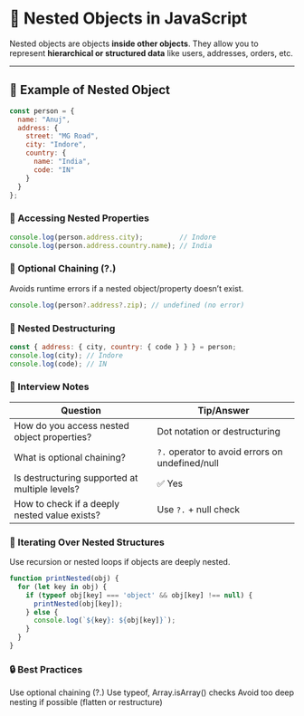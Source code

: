 # 🧩 Nested Objects in JavaScript

Nested objects are objects **inside other objects**. They allow you to represent **hierarchical or structured data** like users, addresses, orders, etc.

---

## 🔹 Example of Nested Object

```js
const person = {
  name: "Anuj",
  address: {
    street: "MG Road",
    city: "Indore",
    country: {
      name: "India",
      code: "IN"
    }
  }
};
```

### 🧪 Accessing Nested Properties
```js
console.log(person.address.city);         // Indore
console.log(person.address.country.name); // India
```
### 🔸 Optional Chaining (?.)
Avoids runtime errors if a nested object/property doesn’t exist.
```js
console.log(person?.address?.zip); // undefined (no error)
```

### 🔸 Nested Destructuring
```js
const { address: { city, country: { code } } } = person;
console.log(city); // Indore
console.log(code); // IN
```

### 🧠 Interview Notes
| Question                                       | Tip/Answer                                      |
| ---------------------------------------------- | ----------------------------------------------- |
| How do you access nested object properties?    | Dot notation or destructuring                   |
| What is optional chaining?                     | `?.` operator to avoid errors on undefined/null |
| Is destructuring supported at multiple levels? | ✅ Yes                                           |
| How to check if a deeply nested value exists?  | Use `?.` + null check                           |

### 🔁 Iterating Over Nested Structures
Use recursion or nested loops if objects are deeply nested.
```js
function printNested(obj) {
  for (let key in obj) {
    if (typeof obj[key] === 'object' && obj[key] !== null) {
      printNested(obj[key]);
    } else {
      console.log(`${key}: ${obj[key]}`);
    }
  }
}
```

### 🔒 Best Practices
Use optional chaining (?.)
Use typeof, Array.isArray() checks
Avoid too deep nesting if possible (flatten or restructure)


